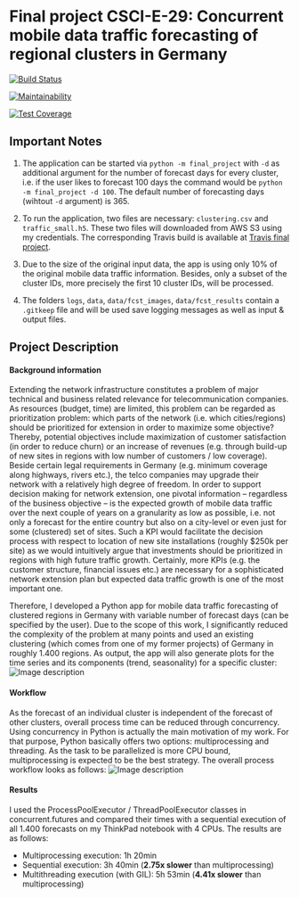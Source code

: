 # Final project CSCI-E-29: Concurrent mobile data traffic forecasting of regional clusters in Germany 

[![Build Status](https://travis-ci.com/christophmeier/final_project.svg?branch=master)](https://travis-ci.com/christophmeier/final_project)

[![Maintainability](https://api.codeclimate.com/v1/badges/75a0b89f10149b643151/maintainability)](https://codeclimate.com/github/christophmeier/final_project/maintainability)

[![Test Coverage](https://api.codeclimate.com/v1/badges/75a0b89f10149b643151/test_coverage)](https://codeclimate.com/github/christophmeier/final_project/test_coverage)

## Important Notes

1. The application can be started via `python -m final_project` with `-d` as additional argument for the number of forecast days 
for every cluster, i.e. if the user likes to forecast 100 days the command would be `python -m final_project -d 100`. 
The default number of forecasting days (wihtout `-d` argument) is 365. 

2. To run the application, two files are necessary: `clustering.csv` and `traffic_small.h5`. These two files will downloaded 
from AWS S3 using my credentials. The corresponding Travis build is available at [Travis final project](https://travis-ci.com/github/christophmeier/final_project).

3. Due to the size of the original input data, the app is using only 10% of the original mobile data traffic information. 
Besides, only a subset of the cluster IDs, more precisely the first 10 cluster IDs, will be processed. 

4. The folders `logs`, `data`, `data/fcst_images`, `data/fcst_results` contain a `.gitkeep` file and will be used save 
logging messages as well as input & output files.  

## Project Description
#### Background information
Extending the network infrastructure constitutes a problem of major technical and business related relevance for telecommunication 
companies. As resources (budget, time) are limited, this problem can be regarded as prioritization problem: which parts of the 
network (i.e. which cities/regions) should be prioritized for extension in order to maximize some objective? Thereby, 
potential objectives include maximization of customer satisfaction (in order to reduce churn) or an increase of revenues 
(e.g. through build-up of new sites in regions with low number of customers / low coverage). Beside certain legal 
requirements in Germany (e.g. minimum coverage along highways, rivers etc.), the telco companies may upgrade their network 
with a relatively high degree of freedom. In order to support decision making for network extension, one pivotal information – 
regardless of the business objective – is the expected growth of mobile data traffic over the next couple of years on a 
granularity as low as possible, i.e. not only a forecast for the entire country but also on a city-level or even just for 
some (clustered) set of sites. Such a KPI would facilitate the decision process with respect to location of new site 
installations (roughly $250k per site) as we would intuitively argue that investments should be prioritized in regions 
with high future traffic growth. Certainly, more KPIs (e.g. the customer structure, financial issues etc.) are necessary 
for a sophisticated network extension plan but expected data traffic growth is one of the most important one.

Therefore, I developed a Python app for mobile data traffic forecasting of clustered regions in Germany with variable 
number of forecast days (can be specified by the user). Due to the scope of this work, I significantly reduced the complexity 
of the problem at many points and used an existing clustering (which comes from one of my former projects) of Germany in 
roughly 1.400 regions. As output, the app will also generate plots for the time series and its components (trend, seasonality) 
for a specific cluster: 
![Image description](data/visualization_final.png)

#### Workflow
As the forecast of an individual cluster is independent of the forecast of other clusters, overall process time can be 
reduced through concurrency. Using concurrency in Python is actually the main motivation of my work. For that purpose, 
Python basically offers two options: multiprocessing and threading. As the task to be parallelized is more CPU bound, 
multiprocessing is expected to be the best strategy. The overall process workflow looks as follows:
![Image description](data/workflow.png)

#### Results
I used the ProcessPoolExecutor / ThreadPoolExecutor classes in concurrent.futures and compared their times with a sequential 
execution of all 1.400 forecasts on my ThinkPad notebook with 4 CPUs. The results are as follows:
* Multiprocessing execution: 1h 20min
* Sequential execution: 3h 40min (**2.75x slower** than multiprocessing)
* Multithreading execution (with GIL): 5h 53min (**4.41x slower** than multiprocessing)